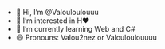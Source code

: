 - 👋 Hi, I’m @Valouloulouuu
- 👀 I’m interested in H❤️
- 🌱 I’m currently learning Web and C#
- 😄 Pronouns: Valou2nez or Valouloulouuuu

<!---
Valouloulouuu/Valouloulouuu is a ✨ special ✨ repository because its `README.md` (this file) appears on your GitHub profile.
You can click the Preview link to take a look at your changes.
--->
